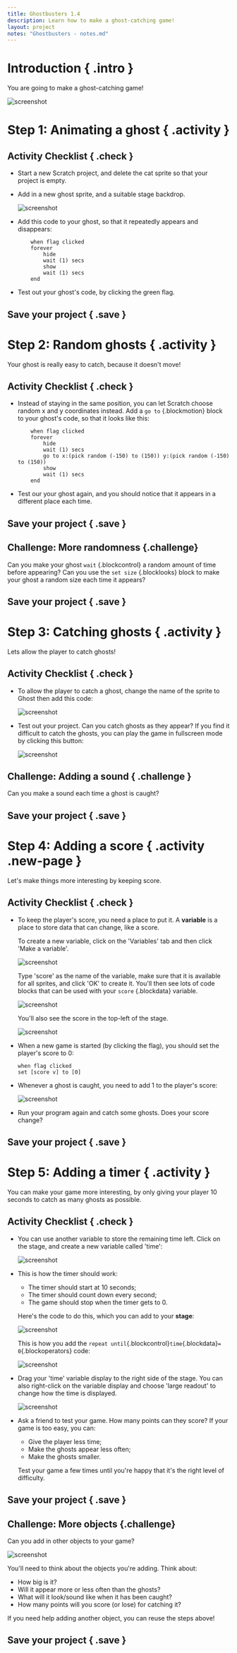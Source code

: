 ```yaml
---
title: Ghostbusters 1.4
description: Learn how to make a ghost-catching game!
layout: project
notes: "Ghostbusters - notes.md"
---
```


# Introduction { .intro }

You are going to make a ghost-catching game!

![screenshot](images/ghost-final.png)

# Step 1: Animating a ghost { .activity }

## Activity Checklist { .check }

+ Start a new Scratch project, and delete the cat sprite so that your project is empty.

+ Add in a new ghost sprite, and a suitable stage backdrop.

	![screenshot](images/ghost-ghost.png)

+ Add this code to your ghost, so that it repeatedly appears and disappears:

	```blocks
		when flag clicked
		forever
			hide
			wait (1) secs
			show
			wait (1) secs
		end
	```

+ Test out your ghost's code, by clicking the green flag.

## Save your project { .save }

# Step 2: Random ghosts { .activity }

Your ghost is really easy to catch, because it doesn't move!

## Activity Checklist { .check }

+ Instead of staying in the same position, you can let Scratch choose random x and y coordinates instead. Add a `go to` {.blockmotion} block to your ghost's code, so that it looks like this:

	```blocks
		when flag clicked
		forever
			hide
			wait (1) secs
			go to x:(pick random (-150) to (150)) y:(pick random (-150) to (150))
			show
			wait (1) secs
		end
	```

+ Test our your ghost again, and you should notice that it appears in a different place each time.

## Save your project { .save }

## Challenge: More randomness {.challenge}
Can you make your ghost `wait` {.blockcontrol} a random amount of time before appearing? Can you use the `set size` {.blocklooks} block to make your ghost a random size each time it appears?

## Save your project { .save }

# Step 3: Catching ghosts { .activity }

Lets allow the player to catch ghosts!

## Activity Checklist { .check }

+ To allow the player to catch a ghost, change the name of the sprite to Ghost then add this code:

	![screenshot](images/ghost-hide.png)

+ Test out your project. Can you catch ghosts as they appear? If you find it difficult to catch the ghosts, you can play the game in fullscreen mode by clicking this button:

	![screenshot](images/ghost-fullscreen.png)

## Challenge: Adding a sound { .challenge }
Can you make a sound each time a ghost is caught?

## Save your project { .save }

# Step 4: Adding a score { .activity .new-page }

Let's make things more interesting by keeping score.

## Activity Checklist { .check }

+ To keep the player's score, you need a place to put it. A __variable__ is a place to store data that can change, like a score.

	To create a new variable, click on the 'Variables' tab and then click 'Make a variable'.

	![screenshot](images/ghost-score.png)

	Type 'score' as the name of the variable, make sure that it is available for all sprites, and click 'OK' to create it. You'll then see lots of code blocks that can be used with your `score` {.blockdata} variable.

	![screenshot](images/ghost-variable.png)

	You'll also see the score in the top-left of the stage.

	![screenshot](images/ghost-stage-score.png)

+ When a new game is started (by clicking the flag), you should set the player's score to 0:

	```blocks
	when flag clicked
	set [score v] to [0]
	```

+ Whenever a ghost is caught, you need to add 1 to the player's score:

	![screenshot](images/ghost-change-score.png)

+ Run your program again and catch some ghosts. Does your score change?

## Save your project { .save }

# Step 5: Adding a timer { .activity }

You can make your game more interesting, by only giving your player 10 seconds to catch as many ghosts as possible.

## Activity Checklist { .check }

+ You can use another variable to store the remaining time left. Click on the stage, and create a new variable called 'time':

	![screenshot](images/ghost-time.png)

+ This is how the timer should work:

	+ The timer should start at 10 seconds;
	+ The timer should count down every second;
	+ The game should stop when the timer gets to 0.

	Here's the code to do this, which you can add to your __stage__:

	![screenshot](images/ghost-timer.png)
	
	This is how you add the `repeat until`{.blockcontrol}`time`{.blockdata}`= 0`{.blockoperators} code:

	![screenshot](images/ghost-timer-help.png)

+ Drag your 'time' variable display to the right side of the stage. You can also right-click on the variable display and choose 'large readout' to change how the time is displayed.

	![screenshot](images/ghost-readout.png)

+ Ask a friend to test your game. How many points can they score? If your game is too easy, you can:

	+ Give the player less time;
	+ Make the ghosts appear less often;
	+ Make the ghosts smaller.

	Test your game a few times until you're happy that it's the right level of difficulty.

## Save your project { .save }

## Challenge: More objects {.challenge}
Can you add in other objects to your game?

![screenshot](images/ghost-final.png)

You'll need to think about the objects you're adding. Think about:

+ How big is it?
+ Will it appear more or less often than the ghosts?
+ What will it look/sound like when it has been caught?
+ How many points will you score (or lose) for catching it?

If you need help adding another object, you can reuse the steps above!

## Save your project { .save }
